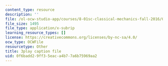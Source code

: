 ```yaml
---
content_type: resource
description: ''
file: /ol-ocw-studio-app/courses/8-01sc-classical-mechanics-fall-2016/0f6badd29ff35eaca4b77a6b75969aa2_EX0uHJbIw68.vtt
file_size: 1495
file_type: application/x-subrip
learning_resource_types: []
license: https://creativecommons.org/licenses/by-nc-sa/4.0/
ocw_type: OCWFile
resourcetype: Other
title: 3play caption file
uid: 0f6badd2-9ff3-5eac-a4b7-7a6b75969aa2
---
```

